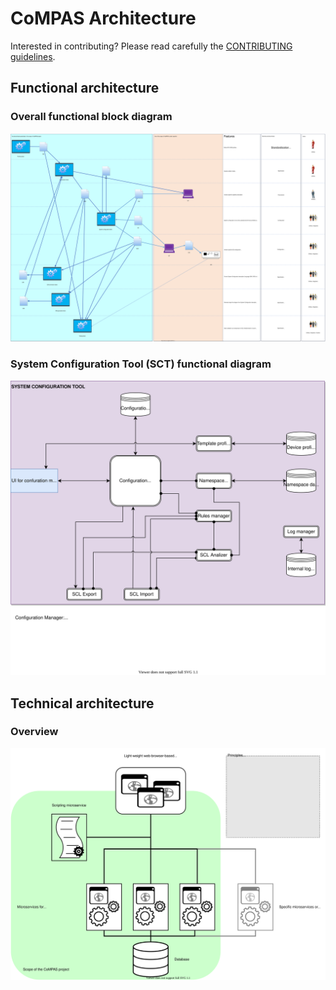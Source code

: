 # CoMPAS Architecture

Interested in contributing? Please read carefully the [CONTRIBUTING guidelines](https://github.com/com-pas/contributing/blob/master/CONTRIBUTING.md).


## Functional architecture

### Overall functional block diagram
![CoMPAS functional block diagram](/functional-diagrams/CoMPAS_functional_block_diagram_v1.svg)

### System Configuration Tool (SCT) functional diagram
![SCT functional diagram](/functional-diagrams/SCT_functional_diagram_v1.svg)


## Technical architecture
### Overview
![CoMPAS technical overview](/technical-overview/CoMPAS_technical_architecture_overview.svg)
